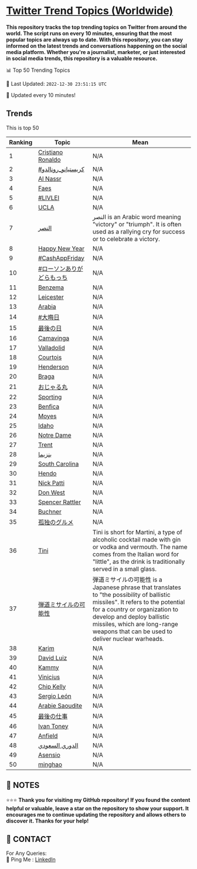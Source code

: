 [Twitter Trend Topics (Worldwide)](https://github.com/ErcinDedeoglu/Twitter-Trend-Topics)
==========

**This repository tracks the top trending topics on Twitter from around the world. 
The script runs on every 10 minutes, ensuring that the most popular topics are always up to date. 
With this repository, you can stay informed on the latest trends and conversations happening on the social media platform. 
Whether you're a journalist, marketer, or just interested in social media trends, this repository is a valuable resource.**


📊 Top 50 Trending Topics

📆 Last Updated: `2022-12-30 23:51:15 UTC`

🔧 Updated every 10 minutes!


## Trends

This is top 50

| Ranking | Topic | Mean |
| ------- | ------------ | ------------ |
| 1 | [Cristiano Ronaldo](http://twitter.com/search?q=Cristiano+Ronaldo) | N/A |
| 2 | [#كريستيانو_رونالدو](http://twitter.com/search?q=%23%d9%83%d8%b1%d9%8a%d8%b3%d8%aa%d9%8a%d8%a7%d9%86%d9%88_%d8%b1%d9%88%d9%86%d8%a7%d9%84%d8%af%d9%88) | N/A |
| 3 | [Al Nassr](http://twitter.com/search?q=Al+Nassr) | N/A |
| 4 | [Faes](http://twitter.com/search?q=Faes) | N/A |
| 5 | [#LIVLEI](http://twitter.com/search?q=%23LIVLEI) | N/A |
| 6 | [UCLA](http://twitter.com/search?q=UCLA) | N/A |
| 7 | [النصر](http://twitter.com/search?q=%d8%a7%d9%84%d9%86%d8%b5%d8%b1) | النصر is an Arabic word meaning "victory" or "triumph". It is often used as a rallying cry for success or to celebrate a victory. |
| 8 | [Happy New Year](http://twitter.com/search?q=Happy+New+Year) | N/A |
| 9 | [#CashAppFriday](http://twitter.com/search?q=%23CashAppFriday) | N/A |
| 10 | [#ローソンありがどらもっち](http://twitter.com/search?q=%23%e3%83%ad%e3%83%bc%e3%82%bd%e3%83%b3%e3%81%82%e3%82%8a%e3%81%8c%e3%81%a9%e3%82%89%e3%82%82%e3%81%a3%e3%81%a1) | N/A |
| 11 | [Benzema](http://twitter.com/search?q=Benzema) | N/A |
| 12 | [Leicester](http://twitter.com/search?q=Leicester) | N/A |
| 13 | [Arabia](http://twitter.com/search?q=Arabia) | N/A |
| 14 | [#大晦日](http://twitter.com/search?q=%23%e5%a4%a7%e6%99%a6%e6%97%a5) | N/A |
| 15 | [最後の日](http://twitter.com/search?q=%e6%9c%80%e5%be%8c%e3%81%ae%e6%97%a5) | N/A |
| 16 | [Camavinga](http://twitter.com/search?q=Camavinga) | N/A |
| 17 | [Valladolid](http://twitter.com/search?q=Valladolid) | N/A |
| 18 | [Courtois](http://twitter.com/search?q=Courtois) | N/A |
| 19 | [Henderson](http://twitter.com/search?q=Henderson) | N/A |
| 20 | [Braga](http://twitter.com/search?q=Braga) | N/A |
| 21 | [おじゃる丸](http://twitter.com/search?q=%e3%81%8a%e3%81%98%e3%82%83%e3%82%8b%e4%b8%b8) | N/A |
| 22 | [Sporting](http://twitter.com/search?q=Sporting) | N/A |
| 23 | [Benfica](http://twitter.com/search?q=Benfica) | N/A |
| 24 | [Moyes](http://twitter.com/search?q=Moyes) | N/A |
| 25 | [Idaho](http://twitter.com/search?q=Idaho) | N/A |
| 26 | [Notre Dame](http://twitter.com/search?q=Notre+Dame) | N/A |
| 27 | [Trent](http://twitter.com/search?q=Trent) | N/A |
| 28 | [بنزيما](http://twitter.com/search?q=%d8%a8%d9%86%d8%b2%d9%8a%d9%85%d8%a7) | N/A |
| 29 | [South Carolina](http://twitter.com/search?q=South+Carolina) | N/A |
| 30 | [Hendo](http://twitter.com/search?q=Hendo) | N/A |
| 31 | [Nick Patti](http://twitter.com/search?q=Nick+Patti) | N/A |
| 32 | [Don West](http://twitter.com/search?q=Don+West) | N/A |
| 33 | [Spencer Rattler](http://twitter.com/search?q=Spencer+Rattler) | N/A |
| 34 | [Buchner](http://twitter.com/search?q=Buchner) | N/A |
| 35 | [孤独のグルメ](http://twitter.com/search?q=%e5%ad%a4%e7%8b%ac%e3%81%ae%e3%82%b0%e3%83%ab%e3%83%a1) | N/A |
| 36 | [Tini](http://twitter.com/search?q=Tini) | Tini is short for Martini, a type of alcoholic cocktail made with gin or vodka and vermouth. The name comes from the Italian word for "little", as the drink is traditionally served in a small glass. |
| 37 | [弾道ミサイルの可能性](http://twitter.com/search?q=%e5%bc%be%e9%81%93%e3%83%9f%e3%82%b5%e3%82%a4%e3%83%ab%e3%81%ae%e5%8f%af%e8%83%bd%e6%80%a7) | 弾道ミサイルの可能性 is a Japanese phrase that translates to "the possibility of ballistic missiles". It refers to the potential for a country or organization to develop and deploy ballistic missiles, which are long-range weapons that can be used to deliver nuclear warheads. |
| 38 | [Karim](http://twitter.com/search?q=Karim) | N/A |
| 39 | [David Luiz](http://twitter.com/search?q=David+Luiz) | N/A |
| 40 | [Kammy](http://twitter.com/search?q=Kammy) | N/A |
| 41 | [Vinicius](http://twitter.com/search?q=Vinicius) | N/A |
| 42 | [Chip Kelly](http://twitter.com/search?q=Chip+Kelly) | N/A |
| 43 | [Sergio León](http://twitter.com/search?q=Sergio+Le%c3%b3n) | N/A |
| 44 | [Arabie Saoudite](http://twitter.com/search?q=Arabie+Saoudite) | N/A |
| 45 | [最後の仕事](http://twitter.com/search?q=%e6%9c%80%e5%be%8c%e3%81%ae%e4%bb%95%e4%ba%8b) | N/A |
| 46 | [Ivan Toney](http://twitter.com/search?q=Ivan+Toney) | N/A |
| 47 | [Anfield](http://twitter.com/search?q=Anfield) | N/A |
| 48 | [الدوري السعودي](http://twitter.com/search?q=%d8%a7%d9%84%d8%af%d9%88%d8%b1%d9%8a+%d8%a7%d9%84%d8%b3%d8%b9%d9%88%d8%af%d9%8a) | N/A |
| 49 | [Asensio](http://twitter.com/search?q=Asensio) | N/A |
| 50 | [minghao](http://twitter.com/search?q=minghao) | N/A |




## 📝 NOTES

⭐⭐⭐ **Thank you for visiting my GitHub repository! If you found the content helpful or valuable, leave a star on the repository to show your support. It encourages me to continue updating the repository and allows others to discover it. Thanks for your help!**

## 📨 CONTACT

 For Any Queries:  
            🏓 Ping Me : [LinkedIn](https://www.linkedin.com/in/ercindedeoglu/)